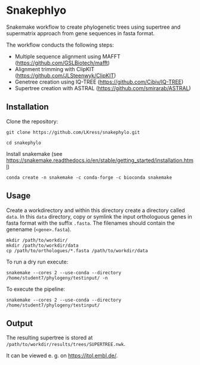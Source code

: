 # Snakephlyo

Snakemake workflow to create phylogenetic trees using supertree and supermatrix approach from gene sequences in fasta format.

The workflow conducts the following steps:

* Multiple sequence alignment using MAFFT (https://github.com/GSLBiotech/mafft)
* Alignment trimming with ClipKIT (https://github.com/JLSteenwyk/ClipKIT)
* Genetree creation using IQ-TREE (https://github.com/Cibiv/IQ-TREE)
* Supertree creation with ASTRAL (https://github.com/smirarab/ASTRAL) 

## Installation

Clone the repository:

```
git clone https://github.com/LKress/snakephylo.git
```

```
cd snakephylo
```

Install snakemake (see https://snakemake.readthedocs.io/en/stable/getting_started/installation.html)

```
conda create -n snakemake -c conda-forge -c bioconda snakemake
```

## Usage

Create a workdirectory and within this directory create a directory called `data`.
In this `data` directory, copy or symlink the input orthologuous genes in fasta format with the suffix `.fasta`.
The filenames should contain the genename (`<gene>.fasta`). 

```
mkdir /path/to/workdir/
mkdir /path/to/workdir/data
cp /path/to/orthologues/*.fasta /path/to/workdir/data
```

To run a dry run execute:

```
snakemake --cores 2 --use-conda --directory /home/student7/phylogeny/testinput/ -n
```

To execute the pipeline:

```
snakemake --cores 2 --use-conda --directory /home/student7/phylogeny/testinput/
```

## Output

The resulting supertree is stored at `/path/to/workdir/results/trees/SUPERTREE.nwk`.

It can be viewed e. g. on https://itol.embl.de/.
